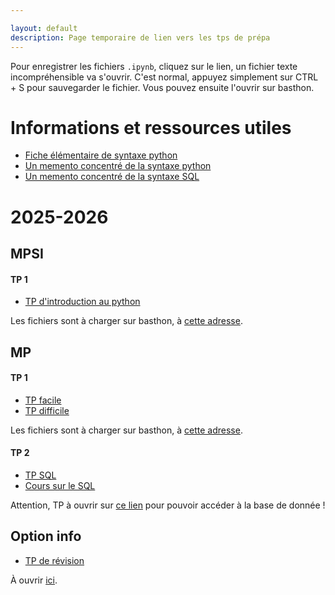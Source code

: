 ```yaml
---

layout: default
description: Page temporaire de lien vers les tps de prépa
---
```


Pour enregistrer les fichiers `.ipynb`, cliquez sur le lien, un fichier texte incompréhensible va s'ouvrir. C'est normal, appuyez simplement sur CTRL + S pour sauvegarder le fichier. 
Vous pouvez ensuite l'ouvrir sur basthon.

# Informations et ressources utiles
- [Fiche élémentaire de syntaxe python](https://notebook.basthon.fr/?from=https://raw.githubusercontent.com/tpprepa/tpprepa.github.io/main/TPs/fiche.ipynb)
- [Un memento concentré de la syntaxe python](TPs/MementoPT.pdf)
- [Un memento concentré de la syntaxe SQL](TPs/MementoSQL.pdf)

# 2025-2026

## MPSI 

#### TP 1

- [TP d'introduction au python](TPs/intro.ipynb)

Les fichiers sont à charger sur basthon, à [cette adresse](https://notebook.basthon.fr/?kernel=python).


## MP


#### TP 1

- [TP facile](TPs/motifs.ipynb)
- [TP difficile](TPs/percol.ipynb)

Les fichiers sont à charger sur basthon, à [cette adresse](https://notebook.basthon.fr/?kernel=python&module=https://raw.githubusercontent.com/tpprepa/tpprepa.github.io/main/TPs/annexe/tp0.py).


#### TP 2

- [TP SQL](TPs/tp2.ipynb)
- [Cours sur le SQL](https://github.com/Lamakaio/enseig/raw/main/ITC/S3/sql/diapo_sql/slides.pdf)

Attention, TP à ouvrir sur [ce lien](https://notebook.basthon.fr/?kernel=sql&module=https://raw.githubusercontent.com/Lamakaio/enseig/refs/heads/main/ITC/S3/sql/TP2/EnseignementSup.db) pour pouvoir accéder à la base de donnée ! 

## Option info 

- [TP de révision](TPs/ocamloption.ipynb)

À ouvrir [ici](https://notebook.basthon.fr/?kernel=ocaml).